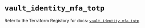 # `vault_identity_mfa_totp`

Refer to the Terraform Registory for docs: [`vault_identity_mfa_totp`](https://registry.terraform.io/providers/hashicorp/vault/3.16.0/docs/resources/identity_mfa_totp).
